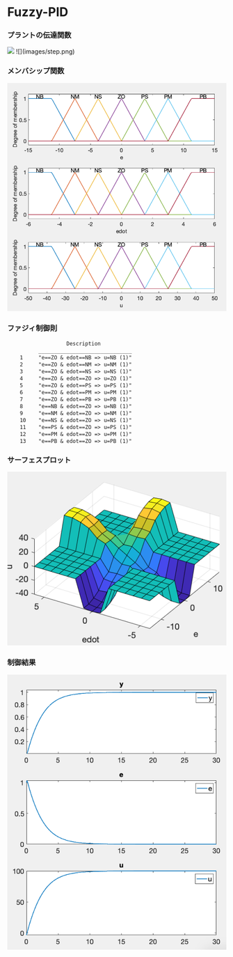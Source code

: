 # Fuzzy-PID

### プラントの伝達関数

<img src="https://latex.codecogs.com/gif.latex?G=\dfrac{3}{30s+1}" /> 
![](images/step.png)

### メンバシップ関数
![](images/mf.png)

### ファジィ制御則
```
                   Description          
          ______________________________
    1     "e==ZO & edot==NB => u=NB (1)"
    2     "e==ZO & edot==NM => u=NM (1)"
    3     "e==ZO & edot==NS => u=NS (1)"
    4     "e==ZO & edot==ZO => u=ZO (1)"
    5     "e==ZO & edot==PS => u=PS (1)"
    6     "e==ZO & edot==PM => u=PM (1)"
    7     "e==ZO & edot==PB => u=PB (1)"
    8     "e==NB & edot==ZO => u=NB (1)"
    9     "e==NM & edot==ZO => u=NM (1)"
    10    "e==NS & edot==ZO => u=NS (1)"
    11    "e==PS & edot==ZO => u=PS (1)"
    12    "e==PM & edot==ZO => u=PM (1)"
    13    "e==PB & edot==ZO => u=PB (1)"
```
### サーフェスプロット
![](images/surf.png)

### 制御結果
![](images/result.png)


